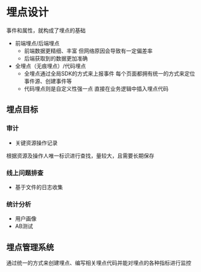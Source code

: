# 埋点设计

事件和属性，就构成了埋点的基础

- 前端埋点/后端埋点
  - 前端数据更精细、丰富 但网络原因会导致有一定偏差率
  - 后端获取到的数据更加准确
- 全埋点（无痕埋点）/代码埋点
  - 全埋点通过全局SDK的方式来上报事件 每个页面都拥有统一的方式来定位事件源、创建事件等
  - 代码埋点则是自定义性强一点 直接在业务逻辑中插入埋点代码

## 埋点目标

### 审计

- 关键资源操作记录

根据资源及操作人唯一标识进行查找，量较大，且需要长期保存

### 线上问题排查

- 基于文件的日志收集

### 统计分析

- 用户画像
- AB测试

## 埋点管理系统

通过统一的方式来创建埋点、编写相关埋点代码并能对埋点的各种指标进行监控

